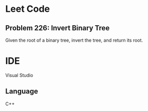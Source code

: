# Leet Code

## Problem 226: Invert Binary Tree

Given the root of a binary tree, invert the tree, and return its root.

# IDE
Visual Studio

## Language
C++
